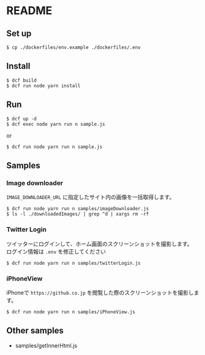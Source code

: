 # README

## Set up

```
$ cp ./dockerfiles/env.example ./dockerfiles/.env
```

## Install

```
$ dcf build
$ dcf run node yarn install
```

## Run

```
$ dcf up -d
$ dcf exec node yarn run n sample.js 
```

or 

```
$ dcf run node yarn run n sample.js  
```

## Samples

### Image downloader

`IMAGE_DOWNLOADER_URL` に指定したサイト内の画像を一括取得します。

```
$ dcf run node yarn run n samples/imageDownloader.js
$ ls -l ./downloadedImages/ | grep ^d | xargs rm -rf
```

### Twitter Login

ツイッターにログインして、ホーム画面のスクリーンショットを撮影します。  
ログイン情報は `.env` を修正してください

```
$ dcf run node yarn run n samples/twitterLogin.js
```

### iPhoneView

iPhoneで `https://github.co.jp` を閲覧した際のスクリーンショットを撮影します。 

```
$ dcf run node yarn run n samples/iPhoneView.js
```

## Other samples

- samples/getInnerHtml.js

